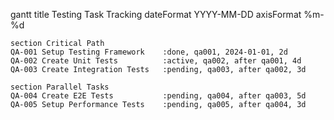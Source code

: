 gantt
    title Testing Task Tracking
    dateFormat YYYY-MM-DD
    axisFormat %m-%d
    
    section Critical Path
    QA-001 Setup Testing Framework    :done, qa001, 2024-01-01, 2d
    QA-002 Create Unit Tests          :active, qa002, after qa001, 4d
    QA-003 Create Integration Tests   :pending, qa003, after qa002, 3d
    
    section Parallel Tasks
    QA-004 Create E2E Tests           :pending, qa004, after qa003, 5d
    QA-005 Setup Performance Tests    :pending, qa005, after qa004, 3d